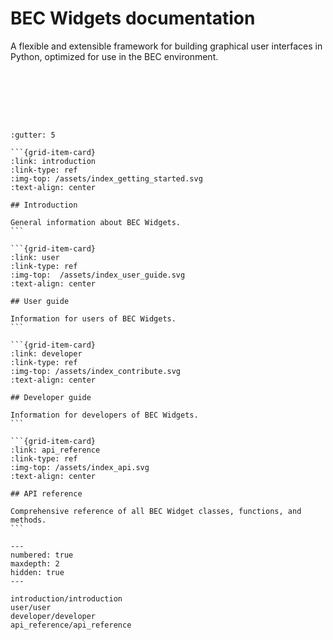 # BEC Widgets documentation

A flexible and extensible framework for building graphical user interfaces in Python, optimized for use in the BEC environment.

<br><br>

<br><br>

````{grid} 2
:gutter: 5

```{grid-item-card}
:link: introduction
:link-type: ref
:img-top: /assets/index_getting_started.svg
:text-align: center

## Introduction

General information about BEC Widgets.
```

```{grid-item-card}
:link: user
:link-type: ref
:img-top:  /assets/index_user_guide.svg
:text-align: center

## User guide

Information for users of BEC Widgets.
```

```{grid-item-card} 
:link: developer
:link-type: ref
:img-top: /assets/index_contribute.svg
:text-align: center

## Developer guide

Information for developers of BEC Widgets. 
```

```{grid-item-card} 
:link: api_reference
:link-type: ref
:img-top: /assets/index_api.svg
:text-align: center

## API reference

Comprehensive reference of all BEC Widget classes, functions, and methods.
```

````


```{toctree}
---
numbered: true
maxdepth: 2
hidden: true
---

introduction/introduction
user/user
developer/developer
api_reference/api_reference
```
